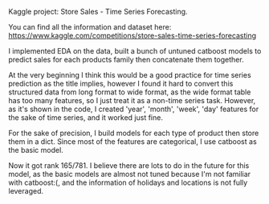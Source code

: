 Kaggle project: Store Sales - Time Series Forecasting.

You can find all the information and dataset here: https://www.kaggle.com/competitions/store-sales-time-series-forecasting

I implemented EDA on the data, built a bunch of untuned catboost models to predict sales for each products family then concatenate them together.

At the very beginning I think this would be a good practice for time series prediction as the title implies, however I found it hard to convert this structured data from long format to wide format, as the wide format table has too many features, so I just treat it as a non-time series task. However, as it's shown in the code, I created 'year', 'month', 'week', 'day' features for the sake of time series, and it worked just fine.

For the sake of precision, I build models for each type of product then store them in a dict. Since most of the features are categorical, I use catboost as the basic model.

Now it got rank 165/781. I believe there are lots to do in the future for this model, as the basic models are almost not tuned because I'm not familiar with catboost:(, and the information of holidays and locations is not fully leveraged.

